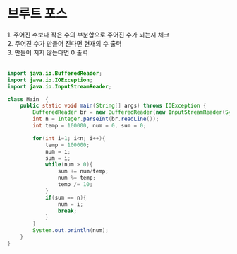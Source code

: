 <h1>브루트 포스</h1>
1. 주어진 수보다 작은 수의 부분합으로 주어진 수가 되는지 체크<br>
2. 주어진 수가 만들어 진다면 현재의 수 출력<br>
3. 만들어 지지 않는다면 0 출력<br><br>


```java
import java.io.BufferedReader;
import java.io.IOException;
import java.io.InputStreamReader;

class Main  {
    public static void main(String[] args) throws IOException {
        BufferedReader br = new BufferedReader(new InputStreamReader(System.in));
        int n = Integer.parseInt(br.readLine());
        int temp = 100000, num = 0, sum = 0;

        for(int i=1; i<n; i++){
            temp = 100000;
            num = i;
            sum = i;
            while(num > 0){
                sum += num/temp;
                num %= temp;
                temp /= 10;
            }
            if(sum == n){
                num = i;
                break;
            }
        }
        System.out.println(num);
    }
}

```
